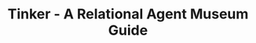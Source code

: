 ---
name: "Tinker - A Relational Agent Museum"
title: "Tinker - A Relational Agent Museum Guide"
project: null
event: "Journal of Autonomous Agents and Multi-Agent Systems, 27(2): 254-276"
authors:
- name: "Bickmore, T."
- name: "Schulman, D."
- name: "Vardoulakis, L."
year: 2013
resources: null
external_url: null
draft: false 
headless: true
---